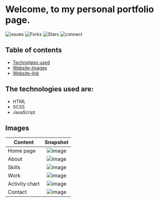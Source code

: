 # Welcome, to my personal portfolio page.
![issues](https://img.shields.io/github/issues/ProgrammerGaurav/programmergaurav.github.io)
![Forks](https://img.shields.io/github/forks/ProgrammerGaurav/programmergaurav.github.io)
![Stars](https://img.shields.io/github/stars/ProgrammerGaurav/programmergaurav.github.io)
![connect](https://img.shields.io/twitter/url?url=https%3A%2F%2Fgithub.com%2FProgrammerGaurav%2Fprogrammergaurav.github.io)
          


## Table of contents


* [Technolgies used](#the-technologies-used-are)
* [Website-Images](#images)
* [Website-link](https://programmergaurav.github.io/)


## The technologies used are: 


* HTML
* SCSS
* JavaScript


## Images


| Content        | Snapshot           | 
| ------------- |:-------------:| 
| Home page      | ![image](https://user-images.githubusercontent.com/74983536/135504333-19514077-185e-427a-8466-530c92c65378.png) | 
| About      | ![image](https://user-images.githubusercontent.com/74983536/135504531-bf8e9e0b-c98d-486e-875d-d7e25d03c638.png) | 
| Skills | ![image](https://user-images.githubusercontent.com/74983536/135504665-514eb6e0-ad3f-40a2-8c0c-20a7922d34a7.png) |   
| Work |  ![image](https://user-images.githubusercontent.com/74983536/135504782-d95a1b4b-3e0f-4312-a536-4a090499c5b9.png) |
| Activity chart | ![image](https://user-images.githubusercontent.com/74983536/135504893-8626adb4-5fe9-42e1-8a51-ff21c61cbf95.png) |
| Contact | ![image](https://user-images.githubusercontent.com/74983536/135505181-b9f5e292-df42-454f-9983-9a576e395442.png) |





